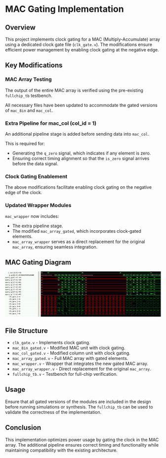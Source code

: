 # MAC Gating Implementation

## Overview

This project implements clock gating for a MAC (Multiply-Accumulate) array using a dedicated clock gate file (`clk_gate.v`). The modifications ensure efficient power management by enabling clock gating at the negative edge.

## Key Modifications

### MAC Array Testing
The output of the entire MAC array is verified using the pre-existing `fullchip_tb` testbench.

All necessary files have been updated to accommodate the gated versions of `mac_8in` and `mac_col`.

### Extra Pipeline for mac_col (col_id = 1)
An additional pipeline stage is added before sending data into `mac_col`.

This is required for:
- Generating the `q_zero` signal, which indicates if any element is zero.
- Ensuring correct timing alignment so that the `is_zero` signal arrives before the data signal.

### Clock Gating Enablement
The above modifications facilitate enabling clock gating on the negative edge of the clock.

### Updated Wrapper Modules
`mac_wrapper` now includes:
- The extra pipeline stage.
- The modified `mac_array_gated`, which incorporates clock-gated elements.
- `mac_array_wrapper` serves as a direct replacement for the original `mac_array`, ensuring seamless integration.

## MAC Gating Diagram
![MAC Gating Diagram](./mac_gating.png)

## File Structure
- `clk_gate.v` - Implements clock gating.
- `mac_8in_gated.v` - Modified MAC unit with clock gating.
- `mac_col_gated.v` - Modified column unit with clock gating.
- `mac_array_gated.v` - Full MAC array with gated elements.
- `mac_wrapper.v` - Wrapper that integrates the new gated MAC array.
- `mac_array_wrapper.v` - Direct replacement for the original `mac_array`.
- `fullchip_tb.v` - Testbench for full-chip verification.

## Usage
Ensure that all gated versions of the modules are included in the design before running simulations or synthesis. The `fullchip_tb` can be used to validate the correctness of the implementation.

## Conclusion
This implementation optimizes power usage by gating the clock in the MAC array. The additional pipeline ensures correct timing and functionality while maintaining compatibility with the existing architecture.

